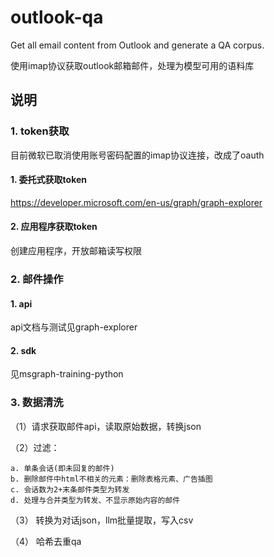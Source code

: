 # outlook-qa
Get all email content from Outlook and generate a QA corpus.

使用imap协议获取outlook邮箱邮件，处理为模型可用的语料库



## 说明
### 1. token获取
目前微软已取消使用账号密码配置的imap协议连接，改成了oauth
#### 1. 委托式获取token
https://developer.microsoft.com/en-us/graph/graph-explorer
#### 2. 应用程序获取token
创建应用程序，开放邮箱读写权限
### 2. 邮件操作
#### 1. api
api文档与测试见graph-explorer

#### 2. sdk
见msgraph-training-python

### 3. 数据清洗
（1）请求获取邮件api，读取原始数据，转换json

（2）过滤：

    a. 单条会话(即未回复的邮件)
    b. 删除邮件中html不相关的元素：删除表格元素、广告插图
    c. 会话数为2+末条邮件类型为转发
    d. 处理与合并类型为转发、不显示原始内容的邮件
（3） 转换为对话json，llm批量提取，写入csv

（4） 哈希去重qa
